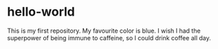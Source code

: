 # hello-world

This is my first repository. 
My favourite color is blue.
I wish I had the superpower of being immune to caffeine, so I could drink coffee all day.
